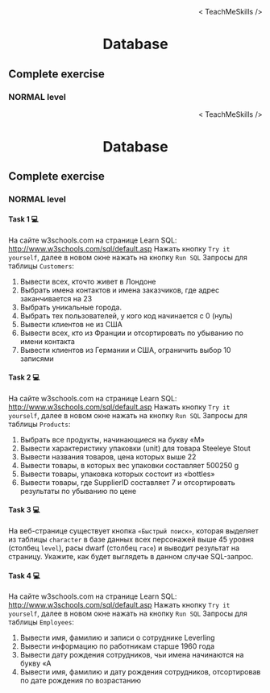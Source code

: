 <p align='right'>< TeachMeSkills /></p>
<h1 align='center'>Database</h1>

## Complete exercise

### NORMAL level

<p align='right'>< TeachMeSkills /></p>
<h1 align='center'>Database</h1>

## Complete exercise

### NORMAL level

#### Task 1 💻
На сайте w3schools.com на странице Learn SQL: http://www.w3schools.com/sql/default.asp
Нажать кнопку `Try it yourself`,  далее в новом окне нажать на кнопку  `Run SQL`
Запросы для таблицы `Customers`:
1. Вывести всех, кточто живет в Лондоне
2. Выбрать имена контактов и имена заказчиков, где адрес заканчивается на 23
3. Выбрать уникальные города.
4. Выбрать тех пользователей, у кого код начинается с 0 (нуль)
5. Вывести клиентов не из США
6. Вывести всех, кто из Франции и отсортировать по убыванию по имени контакта
7. Вывести клиентов из Германии и США, ограничить выбор 10 записями

#### Task 2 💻
На сайте w3schools.com на странице Learn SQL: http://www.w3schools.com/sql/default.asp
Нажать кнопку `Try it yourself`,  далее в новом окне нажать на кнопку  `Run SQL`
Запросы для таблицы `Products`:
1. Выбрать все продукты, начинающиеся на букву «М»
2. Вывести характеристику упаковки (unit) для товара Steeleye Stout
3. Вывести названия товаров, цена которых выше 22
4. Вывести товары, в которых вес упаковки составляет 500250 g   
5. Вывести товары, упаковка которых состоит из «bottles»
6. Вывести товары, где SupplierID составляет 7 и отсортировать результаты по убыванию по цене

#### Task 3 💻
На веб-странице существует кнопка `«Быстрый поиск»`, которая выделяет из таблицы `character` в базе данных всех персонажей выше 45 уровня (столбец `level`), расы dwarf (столбец `race`) и выводит результат на страницу. Укажите, как будет выглядеть в данном случае SQL-запрос.

#### Task 4 💻
На сайте w3schools.com на странице Learn SQL: http://www.w3schools.com/sql/default.asp
Нажать кнопку `Try it yourself`,  далее в новом окне нажать на кнопку  `Run SQL`
Запросы для таблицы `Employees`:
1. Вывести имя, фамилию и записи о сотруднике Leverling
2. Вывести информацию по работникам старше 1960 года
3. Вывести  дату рождения сотрудников, чьи имена начинаются на букву «А
4. Вывести имя, фамилию и дату рождения сотрудников, отсортировав по дате рождения по возрастанию
